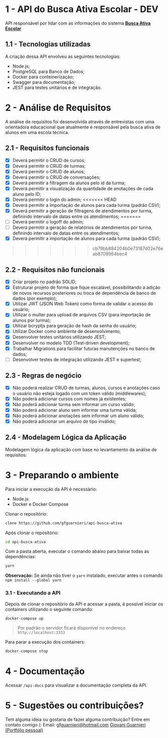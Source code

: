 # 1 - API do Busca Ativa Escolar - DEV
API responsável por lidar com as informações do sistema <a href="https://github.com/gfguarnieri/webBuscaAtiva">**Busca Ativa Escolar**</a>

## 1.1 - Tecnologias utilizadas
A criação dessa API envolveu as seguintes tecnologias:
* Node.js;
* PostgreSQL para Banco de Dados;
* Docker para conteinerização;
* Swagger para documentação;
* JEST para testes unitários e de integração.

# 2 - Análise de Requisitos
A análise de requisitos foi desenvolvida através de entrevistas com uma orientadora educacional que atualmente é responsável pela busca ativa de alunos em uma escola técnica.

## 2.1 - Requisitos funcionais
* [x] Deverá permitir o CRUD de cursos; 
* [x] Deverá permitir o CRUD de turmas; 
* [x] Deverá permitir o CRUD de alunos; 
* [x] Deverá permitir o CRUD de conversações;
* [x] Deverá permitir a filtragem da alunos pelo id da turma;
* [x] Deverá permitir a visualização da quantidade de anotações de cada aluno pelo ID;
* [x] Deverá permitir o login do admin;
<<<<<<< HEAD
* [x] Deverá permitir a importação de alunos para cada turma (padrão CSV);
* [x] Deverá permitir a geração de filtragens de atendimentos por turma, definindo intervalo de datas entre os atendimentos;
=======
* [ ] Deverá permitir o logoff do admin;
* [ ] Deverá permitir a geração de relatórios de atendimentos por turma, definindo intervalo de datas entre os atendimentos;
* [x] Deverá permitir a importação de alunos para cada turma (padrão CSV);
>>>>>>> cb79bb884204b0e73187d02e76eab8708964bec4

## 2.2 - Requisitos não funcionais
* [x] Criar projeto no padrão SOLID;
* [x] Estruturar projeto de forma que fique escalável, possibilitando a adição de novos recursos posteriores ou troca de dependência de banco de dados (por exemplo);
* [x] Utilizar JWT (JSON Web Token) como forma de validar o acesso do usuário;
* [x] Utilizar o multer para upload de arquivos CSV (para importação de alunos por turma);
* [x] Utilizar bcryptjs para geração de hash da senha do usuário; 
* [x] Utilizar Docker como ambiente de desenvolvimento;
* [x] Desenvolver testes unitários utilizando JEST;
* [x] Desenvolver no modelo TDD (Test-driven development);
* [x] Trabalhar Migrations para facilitar futuras manutenções no banco de dados;
* [ ] Desenvolver testes de integração utilizando JEST e supertest;

## 2.3 - Regras de negócio
* [x] Não poderá realizar CRUD de turmas, alunos, cursos e anotações caso o usuário não esteja logado com um token válido (middlewares);
* [x] Não poderá adicionar cursos com nomes já existentes;
* [x] Não poderá adicionar turma sem informar um curso válido;
* [x] Não poderá adicionar aluno sem informar uma turma válida; 
* [x] Não poderá adicionar anotações sem informar um aluno válido;
* [x] Não poderá adicionar um arquivo de tipo inválido; 

## 2.4 - Modelagem Lógica da Aplicação
Modelagem lógica da aplicação com base no levantamento da análise de requisitos:

# 3 - Preparando o ambiente
Para iniciar a execução da API é necessário:
- Node.js
- Docker e Docker Compose

Clonar o repositório:
```sh
clone https://github.com/gfguarnieri/api-busca-ativa
```

Após clonar o repositório:
```sh
cd api-busca-ativa
```
 Com a pasta aberta, executar o comando abaixo para baixar todas as dependências:
```sh
yarn
```
**Observação:** Se ainda não tiver o ``yarn`` instalado, executar antes o comando ``npm install --global yarn`` 


### 3.1 - Executando a API
Depois de clonar o repositório da API e acessar a pasta, é possível iniciar os containers utilizando o seguinte comando:

```sh
docker-compose up
```
>Por padrão o servidor ficará disponível no endereço ``http://localhost:3333`` 

Para parar a execução dos containers:
```sh
docker-compose stop
```

# 4 - Documentação
Acessar  ``/api-docs`` para visualizar a documentação completa da API.

# 5 - Sugestões ou contribuições?
Tem alguma ideia ou gostaria de fazer alguma contribuição? Entre em contato comigo (:
Email: gfguarnieri@hotmail.com
[Giovani Guarnieri (Portfólio pessoal)](https://www.giovanniguarnieri.com.br)